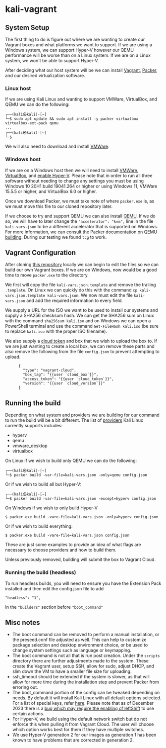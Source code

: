 # kali-vagrant

## System Setup

The first thing to do is figure out where we are wanting to create our Vagrant boxes and what platforms we want to support. If we are using a Windows system, we can support Hyper-V however our QEMU performance will be worse than on a Linux system. If we are on a Linux system, we won't be able to support Hyper-V.

After deciding what our host system will be we can install [Vagrant](https://developer.hashicorp.com/vagrant/install?product_intent=vagrant), [Packer](https://developer.hashicorp.com/packer/install?product_intent=packer), and our desired virtualization software.

### Linux host

If we are using Kali Linux and wanting to support VMWare, VirtualBox, and QEMU we can do the following:

```
┌──(kali㉿kali)-[~]
└─$ sudo apt update && sudo apt install -y packer virtualbox virtualbox-ext-pack qemu
...
┌──(kali㉿kali)-[~]
└─$
```

We will also need to download and install [VMWare](https://www.vmware.com/products/workstation-player/workstation-player-evaluation.html).

### Windows host

If we are on a Windows host then we will need to install [VMWare](https://www.vmware.com/products/workstation-player/workstation-player-evaluation.html), [VirtualBox](https://www.virtualbox.org/wiki/Downloads), and [enable Hyper-V](https://learn.microsoft.com/en-us/virtualization/hyper-v-on-windows/quick-start/enable-hyper-v). Please note that in order to run all three software without needing to change any settings you must be using Windows 10 20H1 build 19041.264 or higher or using Windows 11, VMWare 15.5.5 or higher, and VirtualBox 6.0 or higher.

Once we download Packer, we must take note of where `packer.exe` is, as we must move this file to our cloned repository later.

If we choose to try and support QEMU we can also install [QEMU](https://www.qemu.org/download/#windows). If we do so, we will have to later change the `"accelerator": "kvm",` line in the file `kali-vars.json` to be a different accelerator that is supported on Windows. For more information, we can consult the Packer documentation on [QEMU building](https://developer.hashicorp.com/packer/integrations/hashicorp/qemu/latest/components/builder/qemu#optional:). During our testing we found `tcg` to work.

## Vagrant Configuration

After cloning [this repository](https://gitlab.com/kalilinux/build-scripts/kali-vagrant) locally we can begin to edit the files so we can build our own Vagrant boxes. If we are on Windows, now would be a good time to move `packer.exe` to the directory.

We first will copy the file `kali-vars.json.template` and remove the trailing `.template`. On Linux we can quickly do this with the command `cp kali-vars.json.template kali-vars.json`. We now must edit the file `kali-vars.json` and add the required information to every field.

We supply a URL for the ISO we want to be used to install our systems and supply a SHA256 checksum hash. We can get the SHA256 sum on Linux with the command `sha256sum kali.iso` and on Windows we can open a PowerShell terminal and use the command `Get-FileHash kali.iso` (be sure to replace `kali.iso` with the proper ISO filename).

We also supply a [cloud token](https://developer.hashicorp.com/vagrant/vagrant-cloud/users/authentication#authentication-tokens) and box that we wish to upload the box to. If we are just wanting to create a local box, we can remove these parts and also remove the following from the file `config.json` to prevent attempting to upload.

```
      {
        "type": "vagrant-cloud",
        "box_tag": "{{user `cloud_box`}}",
        "access_token": "{{user `cloud_token`}}",
        "version": "{{user `cloud_version`}}"
      }
```

## Running the build

Depending on what system and providers we are building for our command to run the build will be a bit different. The list of [providers](https://developer.hashicorp.com/vagrant/docs/providers) Kali Linux currently supports includes:

- hyperv
- qemu
- vmware_desktop
- virtualbox

On Linux if we wish to build only QEMU we can do the following:

```
┌──(kali㉿kali)-[~]
└─$ packer build -var-file=kali-vars.json -only=qemu config.json
```

Or if we wish to build all but Hyper-V:

```
┌──(kali㉿kali)-[~]
└─$ packer build -var-file=kali-vars.json -except=hyperv config.json
```

On Windows if we wish to only build Hyper-V

```
$ packer.exe build -vare-file=kali-vars.json -only=hyperv config.json
```

Or if we wish to build everything:

```
$ packer.exe build -vare-file=kali-vars.json config.json
```

These are just some examples to provide an idea of what flags are necessary to choose providers and how to build them.

Unless previously removed, building will submit the box to Vagrant Cloud.

###  Running the build (headless)

To run headless builds, you will need to ensure you have the Extension Pack installed and then edit the config.json file to add
```
"headless": "1",
```
In the `"builders"` section before `"boot_command"`


## Misc notes

- The boot command can be removed to perform a manual installation, or the preseed.conf file adjusted as well. This can help to customize package selection and desktop environment choice, or be used to change system settings such as language or keymapping.
- The boot command is not all that is run post creation. Under the `scripts` directory there are further adjustments made to the system. These create the Vagrant user, setup SSH, allow for sudo, adjust DHCP, and slim down the VM to have a smaller file size for uploading.
- ssh_timeout should be extended if the system is slower, as that will allow for more time during the installation step and prevent Packer from erroring out.
- The boot_command portion of the config can be tweaked depending on needs. By default it will install Kali Linux with all default options selected. For a list of special keys, refer [here](https://developer.hashicorp.com/packer/integrations/hashicorp/vmware/latest/components/builder/iso#boot-configuration). Please note that as of December 2023 there is a [bug which may require the enabling of leftShift](https://github.com/hashicorp/packer/issues/7315) to use certain actions.
- For Hyper-V, we build using the default network switch but do not enforce this when pulling it from Vagrant Cloud. The user will choose which option works best for them if they have multiple switches.
- We use Hyper-V generation 2 for our images as generation 1 has been known to have problems that are corrected in generation 2.
